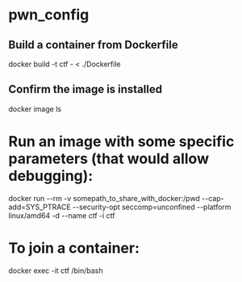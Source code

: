 # pwn_config

## Build a container from Dockerfile 

docker build -t ctf - < ./Dockerfile

## Confirm the image is installed

docker image ls

# Run an image with some specific parameters (that would allow debugging):

docker run --rm -v somepath_to_share_with_docker:/pwd --cap-add=SYS_PTRACE --security-opt seccomp=unconfined --platform linux/amd64 -d --name ctf -i ctf

# To join a container:

docker exec -it ctf /bin/bash


